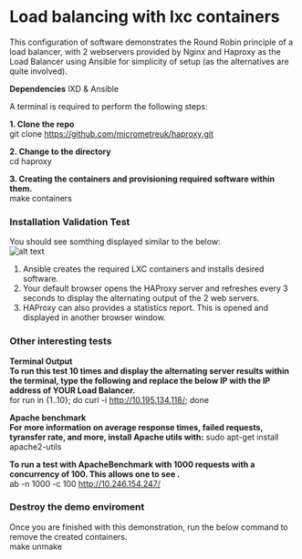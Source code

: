 # Load balancing with lxc containers 

This configuration of software demonstrates the Round Robin principle of a load balancer, with 2 webservers provided by Nginx and Haproxy as the Load Balancer using Ansible for simplicity of setup (as the alternatives are quite involved).  

**Dependencies**
lXD & Ansible

A terminal is required to perform the following steps:

**1. Clone the repo**  
git clone https://github.com/micrometreuk/haproxy.git

**2. Change to the directory**  
cd haproxy

**3. Creating the containers and provisioning required software within them.**  
make containers 

### Installation Validation Test  


You should see somthing displayed similar to the below:  
![alt text](https://github.com/micrometreuk/haproxy/blob/master/media/demo-0.gif)  


1. Ansible creates the required LXC containers and installs desired software.
2. Your default browser opens the HAProxy server and refreshes every 3 seconds to display the alternating output of the 2 web servers.
3. HAProxy can also provides a statistics report. This is opened and displayed in another browser window.   


### Other interesting tests  
**Terminal Output**  
**To run this test 10 times and display the alternating server results within the terminal, type the following and replace the below IP with the IP address of YOUR Load Balancer.**  
for run in {1..10}; do curl -i http://10.195.134.118/; done

**Apache benchmark**  
**For more information on average response times, failed requests, tyransfer rate, and more, install Apache utils with:**
sudo apt-get install apache2-utils

**To run a test with ApacheBenchmark with 1000 requests with a concurrency of 100. This allows one to see .**  
ab -n 1000 -c 100 http://10.246.154.247/

### Destroy the demo enviroment
Once you are finished with this demonstration, run the below command to remove the created containers.  
make unmake

